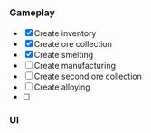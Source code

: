 ### Gameplay

- [x] Create inventory 
- [x] Create ore collection
- [x] Create smelting
- [ ] Create manufacturing
- [ ] Create second ore collection
- [ ] Create alloying
- [ ] 
### UI